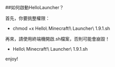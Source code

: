 ##如何啟動HelloLauncher？


首先，你要挑整權限：

* chmod +x Hello\ Minecraft\!\ Launcher\ 1.9.1.sh 

再來，請使用終端機開啟.sh檔案，否則可能會崩毀！

* Hello\ Minecraft\!\ Launcher\ 1.9.1.sh

enjoy!

